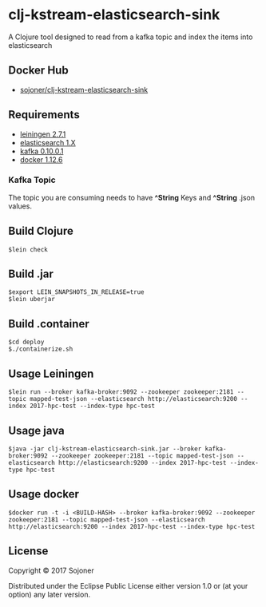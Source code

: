 # clj-kstream-elasticsearch-sink

A Clojure tool designed to read from a kafka topic and index the
items into elasticsearch

## Docker Hub

* [sojoner/clj-kstream-elasticsearch-sink](https://hub.docker.com/r/sojoner/clj-kstream-elasticsearch-sink/) 

## Requirements

* [leiningen 2.7.1](https://leiningen.org/)
* [elasticsearch 1.X](https://www.elastic.co/)
* [kafka 0.10.0.1](http://kafka.apache.org) 
* [docker 1.12.6](https://www.docker.com/)

### Kafka Topic

The topic you are consuming needs to have **^String** Keys and **^String** .json values.  

## Build Clojure

    $lein check

## Build .jar

    $export LEIN_SNAPSHOTS_IN_RELEASE=true
    $lein uberjar

## Build .container

    $cd deploy
    $./containerize.sh

## Usage Leiningen

    $lein run --broker kafka-broker:9092 --zookeeper zookeeper:2181 --topic mapped-test-json --elasticsearch http://elasticsearch:9200 --index 2017-hpc-test --index-type hpc-test

## Usage java

    $java -jar clj-kstream-elasticsearch-sink.jar --broker kafka-broker:9092 --zookeeper zookeeper:2181 --topic mapped-test-json --elasticsearch http://elasticsearch:9200 --index 2017-hpc-test --index-type hpc-test

## Usage docker

    $docker run -t -i <BUILD-HASH> --broker kafka-broker:9092 --zookeeper zookeeper:2181 --topic mapped-test-json --elasticsearch http://elasticsearch:9200 --index 2017-hpc-test --index-type hpc-test


## License

Copyright © 2017 Sojoner

Distributed under the Eclipse Public License either version 1.0 or (at
your option) any later version.
